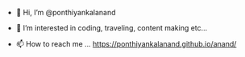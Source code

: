 - 👋 Hi, I’m @ponthiyankalanand
- 👀 I’m interested in coding, traveling, content making etc...

- 📫 How to reach me ...
   https://ponthiyankalanand.github.io/anand/
